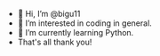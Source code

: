 - 👋 Hi, I’m @bigu11
- 👀 I’m interested in coding in general.
- 🌱 I’m currently learning Python.
- That's all thank you!

<!---
bigu11/bigu11 is a ✨ special ✨ repository because its `README.md` (this file) appears on your GitHub profile.
You can click the Preview link to take a look at your changes.
--->
